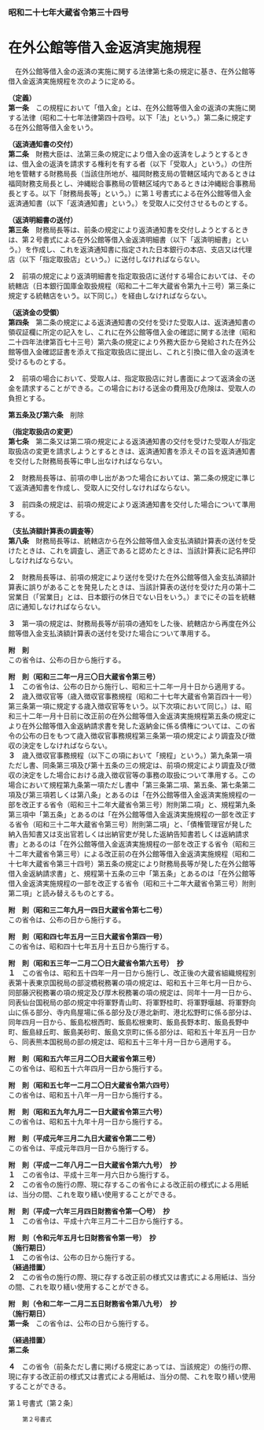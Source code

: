 ### 昭和二十七年大蔵省令第三十四号  
# 在外公館等借入金返済実施規程  
　在外公館等借入金の返済の実施に関する法律第七条の規定に基き、在外公館等借入金返済実施規程を次のように定める。  
  
**（定義）**  
**第一条**　この規程において「借入金」とは、在外公館等借入金の返済の実施に関する法律（昭和二十七年法律第四十四号。以下「法」という。）第二条に規定する在外公館等借入金をいう。  
  
**（返済通知書の交付）**  
**第二条**　財務大臣は、法第三条の規定により借入金の返済をしようとするときは、借入金の返済を請求する権利を有する者（以下「受取人」という。）の住所地を管轄する財務局長（当該住所地が、福岡財務支局の管轄区域内であるときは福岡財務支局長とし、沖縄総合事務局の管轄区域内であるときは沖縄総合事務局長とする。以下「財務局長等」という。）に第１号書式による在外公館等借入金返済通知書（以下「返済通知書」という。）を受取人に交付させるものとする。  
  
**（返済明細書の送付）**  
**第三条**　財務局長等は、前条の規定により返済通知書を交付しようとするときは、第２号書式による在外公館等借入金返済明細書（以下「返済明細書」という。）を作成し、これを返済通知書に指定された日本銀行の本店、支店又は代理店（以下「指定取扱店」という。）に送付しなければならない。  
  
**２**　前項の規定により返済明細書を指定取扱店に送付する場合においては、その統轄店（日本銀行国庫金取扱規程（昭和二十二年大蔵省令第九十三号）第三条に規定する統轄店をいう。以下同じ。）を経由しなければならない。  
  
**（返済金の受領）**  
**第四条**　第二条の規定による返済通知書の交付を受けた受取人は、返済通知書の領収証欄に所定の記入をし、これに在外公館等借入金の確認に関する法律（昭和二十四年法律第百七十三号）第六条の規定により外務大臣から発給された在外公館等借入金確認証書を添えて指定取扱店に提出し、これと引換に借入金の返済を受けるものとする。  
  
**２**　前項の場合において、受取人は、指定取扱店に対し書面によつて返済金の送金を請求することができる。この場合における送金の費用及び危険は、受取人の負担とする。  
  
**第五条及び第六条**　削除  
  
**（指定取扱店の変更）**  
**第七条**　第二条又は第二項の規定による返済通知書の交付を受けた受取人が指定取扱店の変更を請求しようとするときは、返済通知書を添えその旨を返済通知書を交付した財務局長等に申し出なければならない。  
  
**２**　財務局長等は、前項の申し出があつた場合においては、第二条の規定に準じて返済通知書を作成し、受取人に交付しなければならない。  
  
**３**　前四条の規定は、前項の規定により返済通知書を交付した場合について準用する。  
  
**（支払済額計算表の調査等）**  
**第八条**　財務局長等は、統轄店から在外公館等借入金支払済額計算表の送付を受けたときは、これを調査し、適正であると認めたときは、当該計算表に記名押印しなければならない。  
  
**２**　財務局長等は、前項の規定により送付を受けた在外公館等借入金支払済額計算表に誤りがあることを発見したときは、当該計算表の送付を受けた月の第十二営業日（「営業日」とは、日本銀行の休日でない日をいう。）までにその旨を統轄店に通知しなければならない。  
  
**３**　第一項の規定は、財務局長等が前項の通知をした後、統轄店から再度在外公館等借入金支払済額計算表の送付を受けた場合について準用する。  
  
**附　則**  
この省令は、公布の日から施行する。  
  
**附　則（昭和三二年一月三〇日大蔵省令第三号）**  
**１**　この省令は、公布の日から施行し、昭和三十二年一月十日から適用する。  
**２**　歳入徴収官等（歳入徴収官事務規程（昭和二十七年大蔵省令第百四十一号）第三条第一項に規定する歳入徴収官等をいう。以下次項において同じ。）は、昭和三十二年一月十日前に改正前の在外公館等借入金返済実施規程第五条の規定により在外公館等借入金返納請求書を発した返納金に係る債権については、この省令の公布の日をもつて歳入徴収官事務規程第三条第一項の規定により調査及び徴収の決定をしなければならない。  
**３**　歳入徴収官事務規程（以下この項において「規程」という。）第九条第一項ただし書、同条第三項及び第十五条の三の規定は、前項の規定により調査及び徴収の決定をした場合における歳入徴収官等の事務の取扱について準用する。この場合において規程第九条第一項ただし書中「第三条第二項、第五条、第七条第二項及び第三項若しくは第八条」とあるのは「在外公館等借入金返済実施規程の一部を改正する省令（昭和三十二年大蔵省令第三号）附則第二項」と、規程第九条第三項中「第五条」とあるのは「在外公館等借入金返済実施規程の一部を改正する省令（昭和三十二年大蔵省令第三号）附則第二項」と、「債権管理官が発した納入告知書又は支出官若しくは出納官吏が発した返納告知書若しくは返納請求書」とあるのは「在外公館等借入金返済実施規程の一部を改正する省令（昭和三十二年大蔵省令第三号）による改正前の在外公館等借入金返済実施規程（昭和二十七年大蔵省令第三十四号）第五条の規定により財務局長等が発した在外公館等借入金返納請求書」と、規程第十五条の三中「第五条」とあるのは「在外公館等借入金返済実施規程の一部を改正する省令（昭和三十二年大蔵省令第三号）附則第二項」と読み替えるものとする。  
  
**附　則（昭和三二年九月一四日大蔵省令第七二号）**  
この省令は、公布の日から施行する。  
  
**附　則（昭和四七年五月一三日大蔵省令第四一号）**  
この省令は、昭和四十七年五月十五日から施行する。  
  
**附　則（昭和五三年一二月二〇日大蔵省令第六五号）　抄**  
**１**　この省令は、昭和五十四年一月一日から施行し、改正後の大蔵省組織規程別表第十表東京国税局の部淀橋税務署の項の規定は、昭和五十三年七月一日から、同部藤沢税務署の項の規定及び厚木税務署の項の規定は、同年十一月一日から、同表仙台国税局の部の規定中将軍野青山町、将軍野桂町、将軍野堰越、将軍野向山に係る部分、寺内鳥屋場に係る部分及び港北新町、港北松野町に係る部分は、同年四月一日から、飯島松根西町、飯島松根東町、飯島長野本町、飯島長野中町、飯島緑丘町、飯島美砂町、飯島文京町に係る部分は、昭和五十年五月一日から、同表熊本国税局の部の規定は、昭和五十三年十月一日から適用する。  
  
**附　則（昭和五六年三月二〇日大蔵省令第三号）**  
この省令は、昭和五十六年四月一日から施行する。  
  
**附　則（昭和五七年一二月二〇日大蔵省令第六四号）**  
この省令は、昭和五十八年一月一日から施行する。  
  
**附　則（昭和五九年九月二一日大蔵省令第三六号）**  
この省令は、昭和五十九年十月一日から施行する。  
  
**附　則（平成元年三月二九日大蔵省令第二二号）**  
この省令は、平成元年四月一日から施行する。  
  
**附　則（平成一二年八月二一日大蔵省令第六九号）　抄**  
**１**　この省令は、平成十三年一月六日から施行する。  
**２**　この省令の施行の際、現に存するこの省令による改正前の様式による用紙は、当分の間、これを取り繕い使用することができる。  
  
**附　則（平成一六年三月四日財務省令第一〇号）　抄**  
**１**　この省令は、平成十六年三月二十二日から施行する。  
  
**附　則（令和元年五月七日財務省令第一号）　抄**  
**（施行期日）**  
**１**　この省令は、公布の日から施行する。  
**（経過措置）**  
**２**　この省令の施行の際、現に存する改正前の様式又は書式による用紙は、当分の間、これを取り繕い使用することができる。  
  
**附　則（令和二年一二月二五日財務省令第八九号）　抄**  
**（施行期日）**  
**第一条**　この省令は、公布の日から施行する。  
  
**（経過措置）**  
**第二条**　  
  
**４**　この省令（前条ただし書に掲げる規定にあっては、当該規定）の施行の際、現に存する改正前の様式又は書式による用紙は、当分の間、これを取り繕い使用することができる。  
  
第１号書式〔第２条〕
          
        第２号書式
          
        
